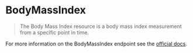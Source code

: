 # BodyMassIndex

> The Body Mass Index resource is a body mass index measurement from a specific point in time.

For more information on the BodyMassIndex endpoint see the [official docs](https://docs.humanapi.co/docs/bmi).